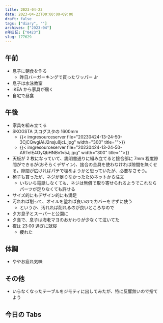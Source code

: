 ```yaml
---
title: 2023-04-23
date: 2023-04-23T00:00:00+09:00
draft: false
tags: ["diary", ""]
archives: ["2023-04"]
n年日記: ["0423"]
slug: 177629
---
```


## 午前

- 息子に朝食を作る
  - 昨日バーガーキングで買ったワッパー Jr
- 息子は水泳教室
- IKEA から家具が届く
- 自宅で昼食

## 午後

- 家具を組み立てる
- SKOGSTA スコグスタの 1600mm
  - {{< imgresourceserver file="20230424-13-24-50-3CjCQwgiAIJ2nsju8jcL.jpg" width="300" title="">}}
  - {{< imgresourceserver file="20230424-13-24-50-ARTeIE4OyQbHNBn1v5Jj.jpg" width="300" title="">}}
- 天板が 2 枚になっていて、説明書通りに組み立てると接合部に 7mm 程度隙間ができるが(おそらくデザイン)、接合の金具を使わなければ隙間を無くせる。隙間が広ければパテで埋めようかと思っていたが、必要なさそう。
- 椅子も買ったが、ネジが足りなかったためネットから注文
  - いちいち電話しなくても、ネジは無償で取り寄せられるようでこれならパーツが足りなくても許せる
- サイズ的にもデザイン的にも満足
- 汚れれば削って、オイルを塗れば良いのでカバーをせずに使う
  - というか、汚れれば削れるのが良いところなので
- 夕方息子とスーパーと公園に
- 夕食で、息子は海老マヨのおかわりが少なくて泣いてた
- 夜は 23:00 過ぎに就寝
  - 疲れた

## 体調

- ややお疲れ気味

## その他

- いらなくなったテーブルをジモティに出してみたが、特に反響無いので捨てよう

## 今日の Tabs
